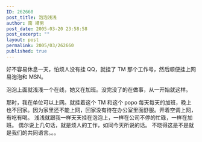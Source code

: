 ```yaml
---
ID: 262660
post_title: 泡泡浅浅
author: 南 靖男
post_date: 2005-03-20 23:58:58
post_excerpt: ""
layout: post
permalink: 2005/03/262660
published: true
---
```

好不容易休息一天，怕烦人没有挂 QQ，就挂了 TM 那个工作号，然后顺便挂上网易泡泡和 MSN。
<!--more-->泡泡上面就浅浅一个在线，她又在加班。没完没了的在做事，从一开始就这样。
那时，我在单位可以上网。就挂着这个 TM 和这个 popo 每天每天的加班，晚上也不回家。因为家里还不能上网，回家没有待在办公室里面舒服。开着空调上网，有吃有喝。
浅浅就跟我一样天天挂在泡泡上，一样在公司不停的忙碌，一样在加班。
偶尔说上几句话，就是烦人的工作，如同今天所说的话。
不晓得这是不是就是我们的共同语言。。。